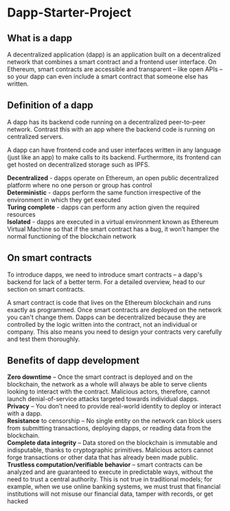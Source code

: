 # Dapp-Starter-Project

## What is a dapp
A decentralized application (dapp) is an application built on a decentralized network that combines a smart contract and a frontend user interface. On Ethereum, smart contracts are accessible and transparent – like open APIs – so your dapp can even include a smart contract that someone else has written.

## Definition of a dapp

A dapp has its backend code running on a decentralized peer-to-peer network. Contrast this with an app where the backend code is running on centralized servers.

A dapp can have frontend code and user interfaces written in any language (just like an app) to make calls to its backend. Furthermore, its frontend can get hosted on decentralized storage such as IPFS.

**Decentralized** - dapps operate on Ethereum, an open public decentralized platform where no one person or group has control<br>
**Deterministic** - dapps perform the same function irrespective of the environment in which they get executed<br>
**Turing complete** - dapps can perform any action given the required resources</br>
**Isolated** - dapps are executed in a virtual environment known as Ethereum Virtual Machine so that if the smart contract has a bug, it won’t hamper the normal        functioning of the blockchain network

## On smart contracts

To introduce dapps, we need to introduce smart contracts – a dapp's backend for lack of a better term. For a detailed overview, head to our section on smart contracts.

A smart contract is code that lives on the Ethereum blockchain and runs exactly as programmed. Once smart contracts are deployed on the network you can't change them. Dapps can be decentralized because they are controlled by the logic written into the contract, not an individual or company. This also means you need to design your contracts very carefully and test them thoroughly.

## Benefits of dapp development

**Zero downtime** – Once the smart contract is deployed and on the blockchain, the network as a whole will always be able to serve clients looking to interact with the contract. Malicious actors, therefore, cannot launch denial-of-service attacks targeted towards individual dapps.<br>
**Privacy** – You don’t need to provide real-world identity to deploy or interact with a dapp.<br>
**Resistance** to censorship – No single entity on the network can block users from submitting transactions, deploying dapps, or reading data from the blockchain.<br>
**Complete data integrity** – Data stored on the blockchain is immutable and indisputable, thanks to cryptographic primitives. Malicious actors cannot forge transactions or other data that has already been made public.<br>
**Trustless computation/verifiable behavior** – smart contracts can be analyzed and are guaranteed to execute in predictable ways, without the need to trust a central authority. This is not true in traditional models; for example, when we use online banking systems, we must trust that financial institutions will not misuse our financial data, tamper with records, or get hacked
